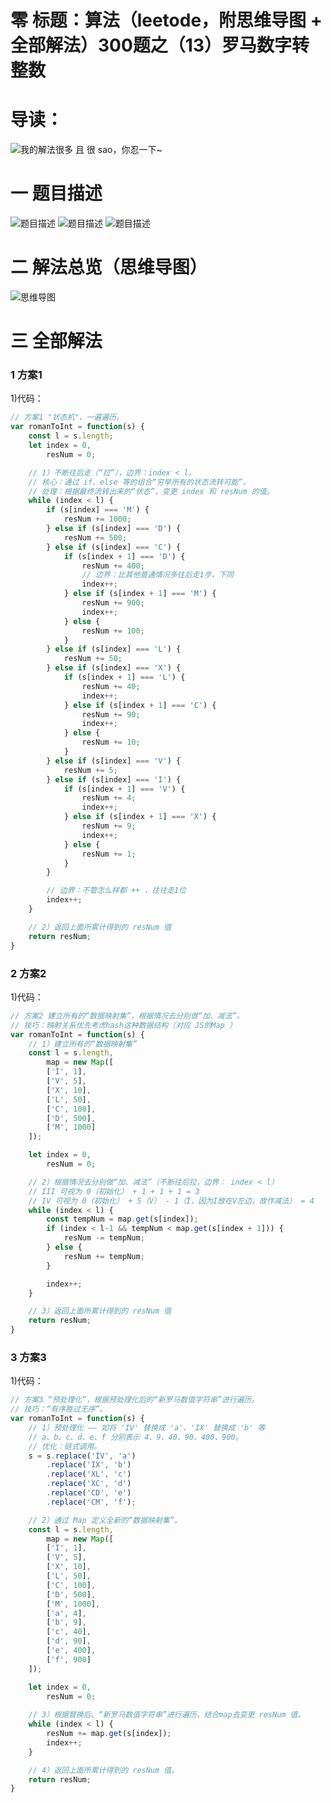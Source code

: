 # 零 标题：算法（leetode，附思维导图 + 全部解法）300题之（13）罗马数字转整数

# 导读：
![我的解法很多 且 很 sao，你忍一下~](https://cdn.jsdelivr.net/gh/CYBYOB/img/2021-8-10/1628599234603-image.png)

# 一 题目描述
![题目描述](https://cdn.jsdelivr.net/gh/CYBYOB/img/2021-8-16/1629078238427-image.png)
![题目描述](https://cdn.jsdelivr.net/gh/CYBYOB/img/2021-8-16/1629078260231-image.png)
![题目描述](https://cdn.jsdelivr.net/gh/CYBYOB/img/2021-8-16/1629078307814-image.png)

# 二 解法总览（思维导图）
![思维导图](https://cdn.jsdelivr.net/gh/CYBYOB/img/2021-8-21/1629517976868-%E7%AE%97%E6%B3%95%EF%BC%88leetode%EF%BC%8C%E9%99%84%E6%80%9D%E7%BB%B4%E5%AF%BC%E5%9B%BE%20+%20%E5%85%A8%E9%83%A8%E8%A7%A3%E6%B3%95%EF%BC%89300%E9%A2%98%E4%B9%8B%EF%BC%8813%EF%BC%89%E7%BD%97%E9%A9%AC%E6%95%B0%E5%AD%97%E8%BD%AC%E6%95%B4%E6%95%B0.png)

# 三 全部解法
### 1 方案1
1)代码：
```js
// 方案1 "状态机"，一遍遍历。
var romanToInt = function(s) {
    const l = s.length;
    let index = 0,
        resNum = 0;

    // 1）不断往后走（“拉”），边界：index < l。
    // 核心：通过 if、else 等的组合“穷举所有的状态流转可能”。
    // 处理：根据最终流转出来的“状态”，变更 index 和 resNum 的值。
    while (index < l) {
        if (s[index] === 'M') {
            resNum += 1000;
        } else if (s[index] === 'D') {
            resNum += 500;
        } else if (s[index] === 'C') {
            if (s[index + 1] === 'D') {
                resNum += 400;
                // 边界：比其他普通情况多往后走1步，下同
                index++;
            } else if (s[index + 1] === 'M') {
                resNum += 900;
                index++;
            } else {
                resNum += 100;
            }
        } else if (s[index] === 'L') {
            resNum += 50;
        } else if (s[index] === 'X') {
            if (s[index + 1] === 'L') {
                resNum += 40;
                index++;
            } else if (s[index + 1] === 'C') {
                resNum += 90;
                index++;
            } else {
                resNum += 10;
            }
        } else if (s[index] === 'V') {
            resNum += 5;
        } else if (s[index] === 'I') {
            if (s[index + 1] === 'V') {
                resNum += 4;
                index++;
            } else if (s[index + 1] === 'X') {
                resNum += 9;
                index++;
            } else {
                resNum += 1;
            }
        }

        // 边界：不管怎么样都 ++ ，往往走1位
        index++;
    }

    // 2）返回上面所累计得到的 resNum 值
    return resNum;
}
```

### 2 方案2
1)代码：
```js
// 方案2 建立所有的“数据映射集”，根据情况去分别做“加、减法”。
// 技巧：映射关系优先考虑hash这种数据结构（对应 JS的Map ）
var romanToInt = function(s) {
    // 1）建立所有的“数据映射集”
    const l = s.length,
        map = new Map([
        ['I', 1],
        ['V', 5],
        ['X', 10],
        ['L', 50],
        ['C', 100],
        ['D', 500],
        ['M', 1000]
    ]);

    let index = 0,
        resNum = 0;

    // 2）根据情况去分别做“加、减法”（不断往后拉，边界： index < l）
    // III 可视为 0（初始化） + 1 + 1 + 1 = 3
    // IV 可视为 0（初始化） + 5（V） - 1（I，因为I放在V左边，故作减法） = 4
    while (index < l) {
        const tempNum = map.get(s[index]);
        if (index < l-1 && tempNum < map.get(s[index + 1])) {
            resNum -= tempNum;
        } else {
            resNum += tempNum;
        }

        index++;        
    }

    // 3）返回上面所累计得到的 resNum 值
    return resNum;
}
```

### 3 方案3
1)代码：
```js
// 方案3 “预处理化”，根据预处理化后的“新罗马数值字符串”进行遍历。
// 技巧：“有序胜过无序”。
var romanToInt = function(s) {
    // 1）预处理化 —— 如将 'IV' 替换成 'a'、'IX' 替换成 'b' 等
    // a、b、c、d、e、f 分别表示 4、9、40、90、400、900。
    // 优化：链式调用。
    s = s.replace('IV', 'a')
        .replace('IX', 'b')
        .replace('XL', 'c')
        .replace('XC', 'd')
        .replace('CD', 'e')
        .replace('CM', 'f');

    // 2）通过 Map 定义全新的“数据映射集”。
    const l = s.length,
        map = new Map([
        ['I', 1],
        ['V', 5],
        ['X', 10],
        ['L', 50],
        ['C', 100],
        ['D', 500],
        ['M', 1000],
        ['a', 4],
        ['b', 9],
        ['c', 40],
        ['d', 90],
        ['e', 400],
        ['f', 900]
    ]);

    let index = 0,
        resNum = 0;
    
    // 3）根据替换后、“新罗马数值字符串”进行遍历，结合map去变更 resNum 值。
    while (index < l) {
        resNum += map.get(s[index]);
        index++;
    }

    // 4）返回上面所累计得到的 resNum 值。
    return resNum;
}
```